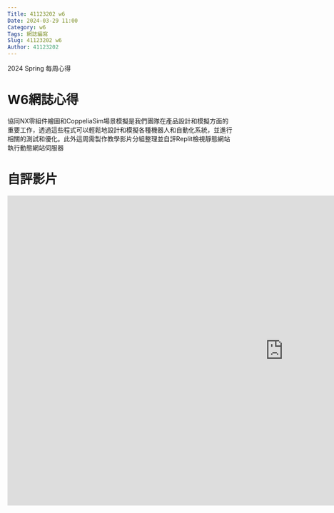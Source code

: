 ```yaml
---
Title: 41123202 w6
Date: 2024-03-29 11:00
Category: w6
Tags: 網誌編寫
Slug: 41123202 w6
Author: 41123202
---
```


2024 Spring 每周心得

<!-- PELICAN_END_SUMMARY -->

# W6網誌心得
協同NX零組件繪圖和CoppeliaSim場景模擬是我們團隊在產品設計和模擬方面的重要工作，透過這些程式可以輕鬆地設計和模擬各種機器人和自動化系統，並進行相關的測試和優化。此外這周需製作教學影片分組整理並自評Replit檢視靜態網站執行動態網站伺服器

# 自評影片
<iframe width="1236" height="695" src="https://www.youtube.com/embed/-M4XLmGEnr8" title="期中自錄" frameborder="0" allow="accelerometer; autoplay; clipboard-write; encrypted-media; gyroscope; picture-in-picture; web-share" referrerpolicy="strict-origin-when-cross-origin" allowfullscreen></iframe>